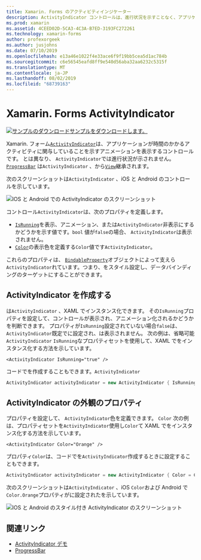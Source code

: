 ```yaml
---
title: Xamarin. Forms のアクティビティインジケーター
description: ActivityIndicator コントロールは、進行状況を示すことなく、アプリケーションが時間のかかるアクティビティに関与していることをユーザーに示します。 この記事では、XAML とコードで ActivityIndicator を使用する方法について説明します。
ms.prod: xamarin
ms.assetid: 4CEED02D-5CA3-4C3A-B7ED-3193FC272261
ms.technology: xamarin-forms
author: profexorgeek
ms.author: jusjohns
ms.date: 07/10/2019
ms.openlocfilehash: e13a46e1022f4e33ace6f9f19bb5cea5d1ac784b
ms.sourcegitcommit: c6e56545eafd8ff9e540d56aba32aa6232c5315f
ms.translationtype: MT
ms.contentlocale: ja-JP
ms.lasthandoff: 08/02/2019
ms.locfileid: "68739163"
---
```

# <a name="xamarinforms-activityindicator"></a>Xamarin. Forms ActivityIndicator
[![サンプルのダウンロード](~/media/shared/download.png)サンプルをダウンロードします。](https://docs.microsoft.com/samples/xamarin/xamarin-forms-samples/userinterface-activityindicatordemos/)

Xamarin. フォーム[`ActivityIndicator`](xref:Xamarin.Forms.ActivityIndicator)は、アプリケーションが時間のかかるアクティビティに関与していることを示すアニメーションを表示するコントロールです。 とは異なり、 `ActivityIndicator`では進行状況が示されません。 [`ProgressBar`](xref:Xamarin.Forms.ProgressBar) は`ActivityIndicator` 、から[`View`](xref:Xamarin.Forms.View)継承されます。

次のスクリーンショットは`ActivityIndicator` 、iOS と Android のコントロールを示しています。

![IOS と Android での ActivityIndicator のスクリーンショット](activityindicator-images/activityindicators-default.png "IOS と Android での ActivityIndicator のスクリーンショット")

コントロール`ActivityIndicator`は、次のプロパティを定義します。

* [`IsRunning`](xref:Xamarin.Forms.ActivityIndicator.IsRunning)を表示、アニメーション、または`ActivityIndicator`非表示にするかどうかを示す値です。`bool` 値が`false`の場合、 `ActivityIndicator`は表示されません。
* [`Color`](xref:Xamarin.Forms.ActivityIndicator.Color)の表示色を定義する`Color`値です`ActivityIndicator`。

これらのプロパティは、 [`BindableProperty`](xref:Xamarin.Forms.BindableProperty)オブジェクトによって支えら`ActivityIndicator`れています。つまり、をスタイル設定し、データバインディングのターゲットにすることができます。

## <a name="create-an-activityindicator"></a>ActivityIndicator を作成する

は`ActivityIndicator` 、XAML でインスタンス化できます。 その`IsRunning`プロパティを設定して、コントロールが表示され、アニメーション化されるかどうかを判断できます。 プロパティが`IsRunning`設定されていない場合`false`は、 `ActivityIndicator`既定でに設定され、は表示されません。 次の例は、省略可能`ActivityIndicator` `IsRunning`なプロパティセットを使用して、XAML でをインスタンス化する方法を示しています。

```xaml
<ActivityIndicator IsRunning="true" />
```

コードでを作成することもできます。`ActivityIndicator`

```csharp
ActivityIndicator activityIndicator = new ActivityIndicator { IsRunning = true };
```

## <a name="activityindicator-appearance-properties"></a>ActivityIndicator の外観のプロパティ

プロパティを設定して、 `ActivityIndicator`色を定義できます。 `Color` 次の例は、プロパティセットを`ActivityIndicator`使用し`Color`て XAML でをインスタンス化する方法を示しています。

```xaml
<ActivityIndicator Color="Orange" />
```

プロパティ`Color`は、コードでを`ActivityIndicator`作成するときに設定することもできます。

```csharp
ActivityIndicator activityIndicator = new ActivityIndicator { Color = Color.Orange };
```

次のスクリーンショットは`ActivityIndicator` 、iOS `Color`および Android で`Color.Orange`プロパティがに設定されたを示しています。

![IOS と Android のスタイル付き ActivityIndicator のスクリーンショット](activityindicator-images/activityindicators-styled.png "IOS と Android のスタイル付き ActivityIndicator のスクリーンショット")

## <a name="related-links"></a>関連リンク

* [ActivityIndicator デモ](https://docs.microsoft.com/samples/xamarin/xamarin-forms-samples/userinterface-activityindicatordemos/)
* [ProgressBar](~/xamarin-forms/user-interface/progressbar.md)
